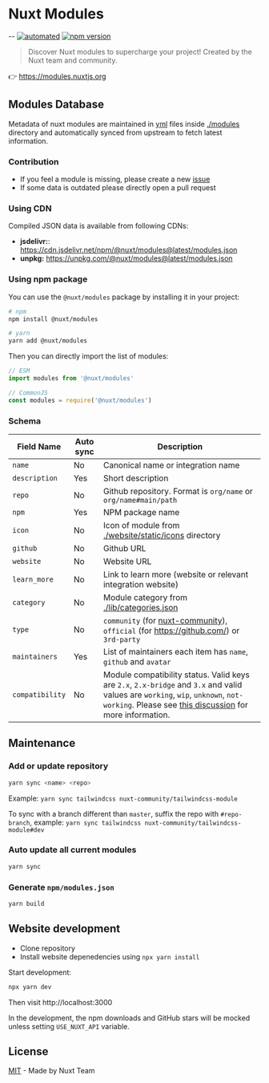 # Nuxt Modules
--
[![automated](https://flat.badgen.net/badge/publish/automated/green)](#)
[![npm version](https://flat.badgen.net/npm/v/@nuxt/modules)](https://www.npmjs.com/package/@nuxt/modules)

> Discover Nuxt modules to supercharge your project! Created by the Nuxt team and community.

👉 https://modules.nuxtjs.org

## Modules Database

Metadata of nuxt modules are maintained in [yml](https://en.wikipedia.org/wiki/YAML) files inside [./modules](./modules) directory and automatically synced from upstream to fetch latest information.

### Contribution

- If you feel a module is missing, please create a new [issue](https://github.com/nuxt/modules/issues/new)
- If some data is outdated please directly open a pull request

### Using CDN

Compiled JSON data is available from following CDNs:

- **jsdelivr:**: https://cdn.jsdelivr.net/npm/@nuxt/modules@latest/modules.json
- **unpkg:** https://unpkg.com/@nuxt/modules@latest/modules.json

### Using npm package

You can use the `@nuxt/modules` package by installing it in your project:

```bash
# npm
npm install @nuxt/modules

# yarn
yarn add @nuxt/modules
```

Then you can directly import the list of modules:

```js
// ESM
import modules from '@nuxt/modules'

// CommonJS
const modules = require('@nuxt/modules')
```

### Schema

Field Name      | Auto sync | Description
----------------|-----------|--------------
`name`          | No        | Canonical name or integration name
`description`   | Yes       | Short description
`repo`          | No        | Github repository. Format is `org/name` or `org/name#main/path`
`npm`           | Yes       | NPM package name
`icon`          | No        | Icon of module from [./website/static/icons](./website/static/icons) directory
`github`        | No        | Github URL
`website`       | No        | Website URL
`learn_more`    | No        | Link to learn more (website or relevant integration website)
`category`      | No        | Module category from [./lib/categories.json](./lib/categories.json)
`type`          | No        | `community` (for [nuxt-community](https://github.com/nuxt-community/)), `official` (for https://github.com/) or `3rd-party`
`maintainers`   | Yes       | List of maintainers each item has `name`, `github` and `avatar`
`compatibility` | No        | Module compatibility status. Valid keys are `2.x`, `2.x-bridge` and `3.x` and valid values are `working`, `wip`, `unknown`, `not-working`. Please see [this discussion](https://github.com/nuxt/framework/discussions/751) for more information.


## Maintenance

### Add or update repository

```bash
yarn sync <name> <repo>
```

Example: `yarn sync tailwindcss nuxt-community/tailwindcss-module`

To sync with a branch different than `master`, suffix the repo with `#repo-branch`, example: `yarn sync tailwindcss nuxt-community/tailwindcss-module#dev`

### Auto update all current modules

```bash
yarn sync
```

### Generate `npm/modules.json`

```sh
yarn build
```

## Website development

- Clone repository
- Install website depenedencies using `npx yarn install`

Start development:

```bash
npx yarn dev
```

Then visit http://localhost:3000

In the development, the npm downloads and GitHub stars will be mocked unless setting `USE_NUXT_API` variable.

## License

[MIT](./LICENSE) - Made by Nuxt Team
